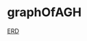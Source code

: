 # graphOfAGH
<a href="https://lucid.app/lucidchart/ab6a9e49-a27c-4626-ac64-2e8ff4e4d3c3/edit?invitationId=inv_af7aa229-0787-4935-9dd9-a4802d975d57" target="_blank">ERD</a>
